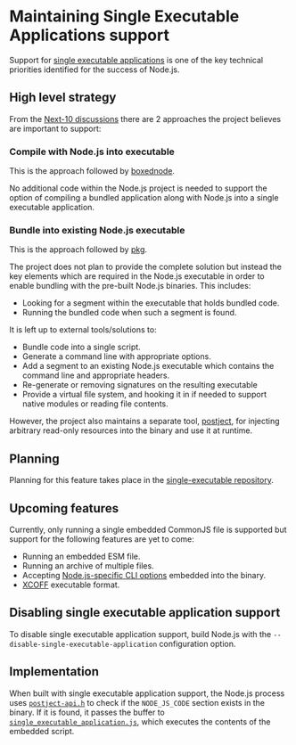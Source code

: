 # Maintaining Single Executable Applications support

Support for [single executable applications][] is one of the key technical
priorities identified for the success of Node.js.

## High level strategy

From the [Next-10 discussions][] there are 2 approaches the project believes are
important to support:

### Compile with Node.js into executable

This is the approach followed by [boxednode][].

No additional code within the Node.js project is needed to support the
option of compiling a bundled application along with Node.js into a single
executable application.

### Bundle into existing Node.js executable

This is the approach followed by [pkg][].

The project does not plan to provide the complete solution but instead the key
elements which are required in the Node.js executable in order to enable
bundling with the pre-built Node.js binaries. This includes:

* Looking for a segment within the executable that holds bundled code.
* Running the bundled code when such a segment is found.

It is left up to external tools/solutions to:

* Bundle code into a single script.
* Generate a command line with appropriate options.
* Add a segment to an existing Node.js executable which contains
  the command line and appropriate headers.
* Re-generate or removing signatures on the resulting executable
* Provide a virtual file system, and hooking it in if needed to
  support native modules or reading file contents.

However, the project also maintains a separate tool, [postject][], for injecting
arbitrary read-only resources into the binary and use it at runtime.

## Planning

Planning for this feature takes place in the [single-executable repository][].

## Upcoming features

Currently, only running a single embedded CommonJS file is supported but support
for the following features are yet to come:

* Running an embedded ESM file.
* Running an archive of multiple files.
* Accepting [Node.js-specific CLI options][] embedded into the binary.
* [XCOFF][] executable format.

## Disabling single executable application support

To disable single executable application support, build Node.js with the
`--disable-single-executable-application` configuration option.

## Implementation

When built with single executable application support, the Node.js process uses
[`postject-api.h`][] to check if the `NODE_JS_CODE` section exists in the
binary. If it is found, it passes the buffer to
[`single_executable_application.js`][], which executes the contents of the
embedded script.

[Next-10 discussions]: https://github.com/nodejs/next-10/blob/main/meetings/summit-nov-2021.md#single-executable-applications
[Node.js-specific CLI options]: https://nodejs.org/api/cli.html
[XCOFF]: https://www.ibm.com/docs/en/aix/7.2?topic=formats-xcoff-object-file-format
[`postject-api.h`]: https://github.com/nodejs/node/blob/71951a0e86da9253d7c422fa2520ee9143e557fa/test/fixtures/postject-copy/node_modules/postject/dist/postject-api.h
[`single_executable_application.js`]: https://github.com/nodejs/node/blob/main/lib/internal/main/single_executable_application.js
[boxednode]: https://github.com/mongodb-js/boxednode
[pkg]: https://github.com/vercel/pkg
[postject]: https://github.com/nodejs/postject
[single executable applications]: https://github.com/nodejs/node/blob/main/doc/contributing/technical-priorities.md#single-executable-applications
[single-executable repository]: https://github.com/nodejs/single-executable
